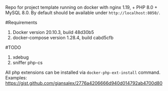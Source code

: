 Repo for project template running on docker with nginx 1.19, + PHP 8.0 + MySQL 8.0.
By default should be available under `http://localhost:8050/`.

#Requirements

1. Docker version 20.10.3, build 48d30b5
1. docker-compose version 1.28.4, build cabd5cfb

#TODO
1. xdebug
2. sniffer php-cs

All php extensions can be installed via `docker-php-ext-install` command. Examples:
https://gist.github.com/giansalex/2776a4206666d940d014792ab4700d80
